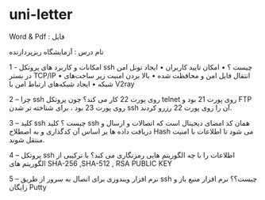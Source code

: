 # uni-letter
Word &amp; Pdf  :  فایل 

نام درس : آزمایشگاه ریزپردازنده 

1 - امکانات و کاربرد های  پروتکل ssh چیست ؟
•	امکان تایید کاربران
•	ایجاد تونل امن در بستر TCP/IP
•	انتقال فایل امن و محافظت شده
•	بالا بردن امنیت زیر ساخت‌های شبکه
•	ایجاد شبکه‌های ارتباط امن با  V2ray 


2 – چرا ssh  روی پورت 22 کار می کند؟
چون پروتکل telnet  روی پورت 21 بود و FTP  روی پورت 23 بود ، برای شناخته تر شدن ssh  آن را روی پورت 22 رزرو کردند.

3 – کلید ssh  چیست ؟
کلید ssh همان کد امضای دیجیتال است که اتصالات و ارسال و دریافت داده ها بر اساس آن کدگذاری و به اصطلاح Hash  می شود تا اطلاعات با امنیت منتقل شوند.

4 – پروتکل ssh  اطلاعات را با چه الگوریتم هایی رمزنگاری می کند؟
با ترکیبی از الگوریتم های SHA-256 ,SHA-512 , RSA PUBLIC KEY  

5 – نرم افزار ویندوزی برای اتصال به سرور از طریق ssh  چیست؟؟ 
نرم افزار منبع باز و رایگان Putty

